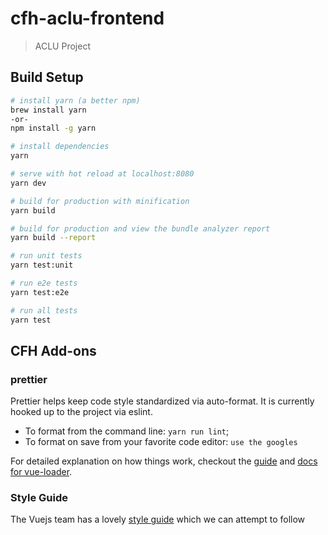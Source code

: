# cfh-aclu-frontend

> ACLU Project

## Build Setup

``` bash
# install yarn (a better npm)
brew install yarn
-or-
npm install -g yarn

# install dependencies
yarn

# serve with hot reload at localhost:8080
yarn dev

# build for production with minification
yarn build

# build for production and view the bundle analyzer report
yarn build --report

# run unit tests
yarn test:unit

# run e2e tests
yarn test:e2e

# run all tests
yarn test
```

## CFH Add-ons

### prettier
Prettier helps keep code style standardized via auto-format.  It is currently hooked up to the project via eslint.  

- To format from the command line: `yarn run lint`;
- To format on save from your favorite code editor: `use the googles`

For detailed explanation on how things work, checkout the [guide](http://vuejs-templates.github.io/webpack/) and [docs for vue-loader](http://vuejs.github.io/vue-loader).

### Style Guide
The Vuejs team has a lovely [style guide](https://vuejs.org/v2/style-guide/) which we can attempt to follow
